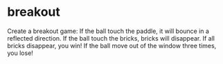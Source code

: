# breakout
Create a breakout game: 
If the ball touch the paddle, it will bounce in a reflected direction.
If the ball touch the bricks, bricks will disappear.
If all bricks disappear, you win!
If the ball move out of the window three times, you lose!
